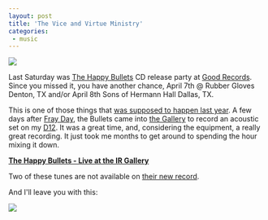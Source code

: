 ```yaml
---
layout: post
title: 'The Vice and Virtue Ministry'
categories:
 - music
---
```


<img src="http://danielsjourney.com/blog/files/2005/04/HB1.jpg" />



Last Saturday was <a href="http://happybullets.com/">The Happy Bullets</a> CD release party at <a href="http://goodrecords.com/">Good Records</a>. Since you missed it, you have another chance, <a title="Tah-Dah's and Happy Bullets CD Release show with FISHBOY">April 7th @ Rubber Gloves
Denton, TX</a> and/or <a title="Tah-Dah's and Happy Bullets CD Release show with The Theater Fire">April 8th  Sons of Hermann Hall
Dallas, TX</a>.



This is one of those things that <a href="http://daniel.integrationresearch.org/blog/index.php?file=2004_11.xml&id=22235616">was supposed to happen last year</a>. A few days after <a href="http://fray.com/events/fray_day_8_dallas/">Fray Day</a>, the Bullets came into <a href="http://irgallery.net">the Gallery</a> to record an acoustic set on my <a href="http://www.korg.com/gear/info.asp?a_prod_no=D12&category_id=3">D12</a>. It was a great time, and, considering the equipment, a really great recording. It just took me months to get around to spending the hour mixing it down.



<a href="http://daniel.integrationresearch.org/media/Happy%20Bullets%20-%20Live%20at%20the%20IR%20Gallery/" style="font-weight:bold;">The Happy Bullets - Live at the IR Gallery</a>



Two of these tunes are not available on <a href="http://www.undeniablerecords.net/buy.htm" title="BUY IT NOW!!! SERIOUS!">their new record</a>.



And I'll leave you with this:



<img src="http://danielsjourney.com/blog/files/2005/04/LH1.jpg" />
